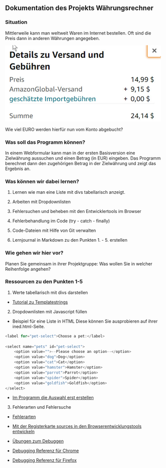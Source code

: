 ## Dokumentation des Projekts Währungsrechner

### Situation

Mittlerweile kann man weltweit Waren im Internet bestellen. Oft sind die Preis dann in anderen Währungen angegeben. 

![Währungsbild](img/dollar.jpg)

Wie viel EURO werden hierfür nun vom Konto abgebucht? 

### Was soll das Programm können?
In einem Webformular kann man in der ersten Basisversion eine Zielwährung aussuchen und einen Betrag (in EUR) eingeben. Das Programm berechnet dann den zugehörigen Betrag in der Zielwährung und zeigt das Ergebnis an.

### Was können wir dabei lernen?
1. Lernen wie man eine Liste mit divs tabellarisch anzeigt.

2. Arbeiten mit Dropdownlisten

3. Fehlersuchen und beheben mit den Entwicklertools im Browser 
4. Fehlerbehandlung im Code (try - catch - finally)

5. Code-Dateien mit Hilfe von Git verwalten
6. Lernjournal in Markdown zu den Punkten 1. - 5. erstellen

### Wie gehen wir hier vor?
Planen Sie gemeinsam in ihrer Projektgruppe: Was wollen Sie in welcher Reihenfolge angehen?

### Ressourcen zu den Punkten 1-5
1. Werte tabellarisch mit divs darstellen
* [Tutorial zu Templatestrings](https://wesbos.com/template-strings-html)

2. Dropdownlisten mit Javascript füllen
* Beispiel für eine Liste in HTML
Diese können Sie ausprobieren auf ihrer ined.html-Seite. 
```js
<label for="pet-select">Choose a pet:</label>

<select name="pets" id="pet-select">
    <option value="">--Please choose an option--</option>
    <option value="dog">Dog</option>
    <option value="cat">Cat</option>
    <option value="hamster">Hamster</option>
    <option value="parrot">Parrot</option>
    <option value="spider">Spider</option>
    <option value="goldfish">Goldfish</option>
</select>
```

* [Im Programm die Auswahl erst erstellen](https://www.javascripttutorial.net/javascript-dom/javascript-add-remove-options/)

3. Fehlerarten und Fehlersuche<br>
* [Fehlerarten](https://www.rithmschool.com/courses/intermediate-javascript/javascript-debugging-errors)

* [Mit der Registerkarte sources in den Browserentwicklungstools entwickeln](https://www.rithmschool.com/courses/intermediate-javascript/javascript-debugging-with-the-sources-tab)
* [Übungen zum Debuggen](https://www.rithmschool.com/courses/intermediate-javascript/javascript-debugging-exercises)
* [Debugging Referenz für Chrome](https://developers.google.com/web/tools/chrome-devtools/javascript/reference?hl=en#stepping)
* [Debugging Referenz für Firefox](https://developer.mozilla.org/de/docs/Tools/Debugger)
